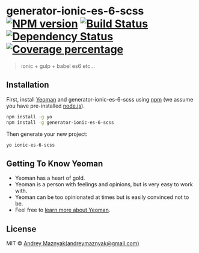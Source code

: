 # generator-ionic-es-6-scss [![NPM version][npm-image]][npm-url] [![Build Status][travis-image]][travis-url] [![Dependency Status][daviddm-image]][daviddm-url] [![Coverage percentage][coveralls-image]][coveralls-url]
> ionic + gulp + babel es6 etc...

## Installation

First, install [Yeoman](http://yeoman.io) and generator-ionic-es-6-scss using [npm](https://www.npmjs.com/) (we assume you have pre-installed [node.js](https://nodejs.org/)).

```bash
npm install -g yo
npm install -g generator-ionic-es-6-scss
```

Then generate your new project:

```bash
yo ionic-es-6-scss
```

## Getting To Know Yeoman

 * Yeoman has a heart of gold.
 * Yeoman is a person with feelings and opinions, but is very easy to work with.
 * Yeoman can be too opinionated at times but is easily convinced not to be.
 * Feel free to [learn more about Yeoman](http://yeoman.io/).

## License

MIT © [Andrey Maznyak(andreymaznyak@gmail.com)](andreymaznyak.github.io)


[npm-image]: https://badge.fury.io/js/generator-ionic-es-6-scss.svg
[npm-url]: https://npmjs.org/package/generator-ionic-es-6-scss
[travis-image]: https://travis-ci.org/andreymaznyak/generator-ionic-es-6-scss.svg?branch=master
[travis-url]: https://travis-ci.org/andreymaznyak/generator-ionic-es-6-scss
[daviddm-image]: https://david-dm.org/andreymaznyak/generator-ionic-es-6-scss.svg?theme=shields.io
[daviddm-url]: https://david-dm.org/andreymaznyak/generator-ionic-es-6-scss
[coveralls-image]: https://coveralls.io/repos/andreymaznyak/generator-ionic-es-6-scss/badge.svg
[coveralls-url]: https://coveralls.io/r/andreymaznyak/generator-ionic-es-6-scss
